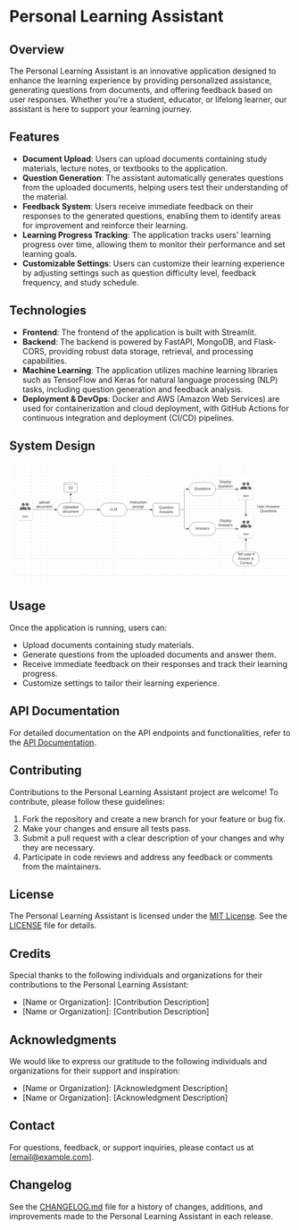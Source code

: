 # Personal Learning Assistant

## Overview

The Personal Learning Assistant is an innovative application designed to enhance the learning experience by providing personalized assistance, generating questions from documents, and offering feedback based on user responses. Whether you're a student, educator, or lifelong learner, our assistant is here to support your learning journey.

## Features

- **Document Upload**: Users can upload documents containing study materials, lecture notes, or textbooks to the application.
- **Question Generation**: The assistant automatically generates questions from the uploaded documents, helping users test their understanding of the material.
- **Feedback System**: Users receive immediate feedback on their responses to the generated questions, enabling them to identify areas for improvement and reinforce their learning.
- **Learning Progress Tracking**: The application tracks users' learning progress over time, allowing them to monitor their performance and set learning goals.
- **Customizable Settings**: Users can customize their learning experience by adjusting settings such as question difficulty level, feedback frequency, and study schedule.

## Technologies

- **Frontend**: The frontend of the application is built with Streamlit.
- **Backend**: The backend is powered by FastAPI, MongoDB, and Flask-CORS, providing robust data storage, retrieval, and processing capabilities.
- **Machine Learning**: The application utilizes machine learning libraries such as TensorFlow and Keras for natural language processing (NLP) tasks, including question generation and feedback analysis.
- **Deployment & DevOps**: Docker and AWS (Amazon Web Services) are used for containerization and cloud deployment, with GitHub Actions for continuous integration and deployment (CI/CD) pipelines.

## System Design 
![system design workflow](resources/images/system_design.png)

## Usage

Once the application is running, users can:

- Upload documents containing study materials.
- Generate questions from the uploaded documents and answer them.
- Receive immediate feedback on their responses and track their learning progress.
- Customize settings to tailor their learning experience.

## API Documentation

For detailed documentation on the API endpoints and functionalities, refer to the [API Documentation](link-to-api-docs).

## Contributing

Contributions to the Personal Learning Assistant project are welcome! To contribute, please follow these guidelines:

1. Fork the repository and create a new branch for your feature or bug fix.
2. Make your changes and ensure all tests pass.
3. Submit a pull request with a clear description of your changes and why they are necessary.
4. Participate in code reviews and address any feedback or comments from the maintainers.

## License

The Personal Learning Assistant is licensed under the [MIT License](link-to-license). See the [LICENSE](link-to-license-file) file for details.

## Credits

Special thanks to the following individuals and organizations for their contributions to the Personal Learning Assistant:

- [Name or Organization]: [Contribution Description]
- [Name or Organization]: [Contribution Description]

## Acknowledgments

We would like to express our gratitude to the following individuals and organizations for their support and inspiration:

- [Name or Organization]: [Acknowledgment Description]
- [Name or Organization]: [Acknowledgment Description]

## Contact

For questions, feedback, or support inquiries, please contact us at [email@example.com].

## Changelog

See the [CHANGELOG.md](link-to-changelog-file) file for a history of changes, additions, and improvements made to the Personal Learning Assistant in each release.
